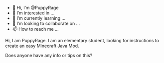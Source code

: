 - 👋 Hi, I’m @PuppyRage
- 👀 I’m interested in ...
- 🌱 I’m currently learning ...
- 💞️ I’m looking to collaborate on ...
- 📫 How to reach me ...

<!---
PuppyRage/PuppyRage is a ✨ special ✨ repository because its `README.md` (this file) appears on your GitHub profile.
You can click the Preview link to take a look at your changes.
---> Hi, I am PuppyRage. I am an elementary student, looking for instructions to create an easy Minecraft Java Mod.
 Does anyone have any info or tips on this?
